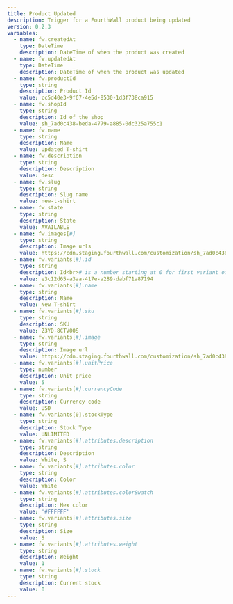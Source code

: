 ```yaml
---
title: Product Updated
description: Trigger for a FourthWall product being updated
version: 0.2.3
variables:
  - name: fw.createdAt
    type: DateTime
    description: DateTime of when the product was created
  - name: fw.updatedAt
    type: DateTime
    description: DateTime of when the product was updated
  - name: fw.productId
    type: string
    description: Product Id
    value: cc5d40e3-9f67-4e5d-8530-1d3f738ca915
  - name: fw.shopId
    type: string
    description: Id of the shop
    value: sh_7ad0c438-beda-4779-a885-0dc325a755c1
  - name: fw.name
    type: string
    description: Name
    value: Updated T-shirt
  - name: fw.description
    type: string
    description: Description
    value: desc
  - name: fw.slug
    type: string
    description: Slug name
    value: new-t-shirt
  - name: fw.state
    type: string
    description: State
    value: AVAILABLE
  - name: fw.images[#]
    type: string
    description: Image urls
    value: https://cdn.staging.fourthwall.com/customization/sh_7ad0c438-beda-4779-a885-0dc325a755c1/5a125858-0e0c-4099-996f-db61cbd62f8e.jpeg
  - name: fw.variants[#].id
    type: string
    description: Id<br># is a number starting at 0 for first variant of product
    value: e3c12d65-a3aa-417e-a289-dabf71a87194
  - name: fw.variants[#].name
    type: string
    description: Name
    value: New T-shirt
  - name: fw.variants[#].sku
    type: string
    description: SKU
    value: Z3YD-8CTV00S
  - name: fw.variants[#].image
    type: string
    description: Image url
    value: https://cdn.staging.fourthwall.com/customization/sh_7ad0c438-beda-4779-a885-0dc325a755c1/5a125858-0e0c-4099-996f-db61cbd62f8e.jpeg
  - name: fw.variants[#].unitPrice
    type: number
    description: Unit price
    value: 5
  - name: fw.variants[#].currencyCode
    type: string
    description: Currency code
    value: USD
  - name: fw.variants[0].stockType
    type: string
    description: Stock Type
    value: UNLIMITED
  - name: fw.variants[#].attributes.description
    type: string
    description: Description
    value: White, S
  - name: fw.variants[#].attributes.color
    type: string
    description: Color
    value: White
  - name: fw.variants[#].attributes.colorSwatch
    type: string
    description: Hex color
    value: '#FFFFFF'
  - name: fw.variants[#].attributes.size
    type: string
    description: Size
    value: S
  - name: fw.variants[#].attributes.weight
    type: string
    description: Weight
    value: 1
  - name: fw.variants[#].stock
    type: string
    description: Current stock
    value: 0
---
```

